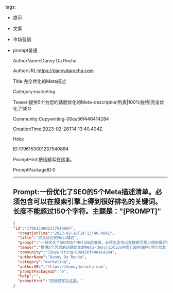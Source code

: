   tags: 
- 提示
- 文案
- 市场营销
- prompt普通

  AuthorName:Danny Da Rocha

  AuthorURL:https://dannydarocha.com

  Title:完全优化的Meta描述

  Category:marketing

  Teaser:提供5个为您的话题优化的Meta-description列表|100%独特|完全优化了SEO

  Community:Copywriting-00ea56f446414284

  CreationTime:2023-02-28T14:13:40.404Z

  Help:

  ID:1796153001237540864

  PromptHint:把话题写在这里。

  PromptPackageID:0

  ---

  ## Prompt:一份优化了SEO的5个Meta描述清单。必须包含可以在搜索引擎上得到很好排名的关键词。长度不能超过150个字符。主题是："[PROMPT]"

  ```json
  {
  "id":"1796153001237540864",
    "creationTime":"2023-02-28T14:13:40.404Z",
    "title":"完全优化的Meta描述",
    "prompt":"一份优化了SEO的5个Meta描述清单。必须包含可以在搜索引擎上得到很好排名的关键词。长度不能超过150个字符。主题是：\"[PROMPT]\"",
    "teaser":"提供5个为您的话题优化的Meta-description列表|100%独特|完全优化了SEO",
    "community":"Copywriting-00ea56f446414284",
    "authorName":"Danny Da Rocha",
    "category":"marketing",
    "authorURL":"https://dannydarocha.com",
    "promptPackageID":"0",
    "help":"",
    "promptHint":"把话题写在这里。"
  }
  ```
